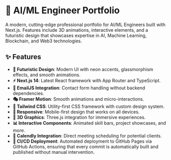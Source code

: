 # 🚀 AI/ML Engineer Portfolio

A modern, cutting-edge professional portfolio for AI/ML Engineers built with Next.js. Features include 3D animations, interactive elements, and a futuristic design that showcases expertise in AI, Machine Learning, Blockchain, and Web3 technologies.

## ✨ Features

- **🎨 Futuristic Design**: Modern UI with neon accents, glassmorphism effects, and smooth animations.
- **⚡ Next.js 14**: Latest React framework with App Router and TypeScript.
- **📧 EmailJS Integration**: Contact form handling without backend dependencies.
- **🎭 Framer Motion**: Smooth animations and micro-interactions.
- **🎨 Tailwind CSS**: Utility-first CSS framework with custom design system.
- **📱 Responsive**: Mobile-first design that works on all devices.
- **🔧 3D Graphics**: Three.js integration for immersive experiences.
- **📊 Interactive Components**: Animated skill bars, project showcases, and more.
- **📅 Calendly Integration**: Direct meeting scheduling for potential clients.
- **🚀 CI/CD Deployment**: Automated deployment to GitHub Pages via GitHub Actions, ensuring that every commit is automatically built and published without manual intervention.

